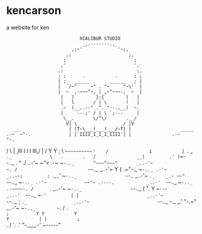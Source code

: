 # kencarson
a website for ken


                               XCALIBUR STUDIO
                                _,.-------.,_
                            ,;~'             '~;,
                          ,;                     ;,
                         ;                         ;
                        ,'                         ',
                       ,;                           ;,
                       ; ;      .           .      ; ;
                       | ;   ______       ______   ; |                                
                       |  `/~"     ~" . "~     "~\'  |
                       |  ~  ,-~~~^~, | ,~^~~~-,  ~  |
                        |   |        }:{        |   |
                        |   l       / | \       !   |
                        .~  (__,.--" .^. "--.,__)  ~.
                        |     ---;' / | \ `;---     |
                         \__.       \/^\/       .__/
                          V| \                 / |V
       __                  | |T~\___!___!___/~T| |                  _____
    .-~  ~"-.              | |`IIII_I_I_I_IIII'| |               .-~     "-.
   /         \             |  \,III I I I III,/  |              /           Y
  Y          ;              \   `~~~~~~~~~~'    /               i           |
  `.   _     `._              \   .       .   /               __)         .'
    )=~         `-.._           \.    ^    ./           _..-'~         ~"<_
 .-~                 ~`-.._       ^~~~^~~~^       _..-'~                   ~.
/                          ~`-.._           _..-'~                           Y
{        .~"-._                  ~`-.._ .-'~                  _..-~;         ;
 `._   _,'     ~`-.._                  ~`-.._           _..-'~     `._    _.-
    ~~"              ~`-.._                  ~`-.._ .-'~              ~~"~
  .----.            _..-'  ~`-.._                  ~`-.._          .-~~~~-.
 /      `.    _..-'~             ~`-.._                  ~`-.._   (        ".
Y        `=--~                  _..-'  ~`-.._                  ~`-'         |
|                         _..-'~             ~`-.._                         ;
`._                 _..-'~                         ~`-.._            -._ _.'
   "-.="      _..-'~                                     ~`-.._        ~`.
    /        `.                                                ;          Y
   Y           Y                                              Y           |
   |           ;                                              `.          /
   `.       _.'                                                 "-.____.-'
     ~-----"

